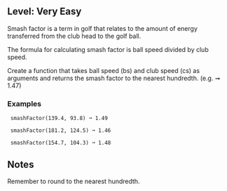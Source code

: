 ## Level: Very Easy
Smash factor is a term in golf that relates to the amount of energy transferred from the club head to the golf ball.

The formula for calculating smash factor is ball speed divided by club speed.

Create a function that takes ball speed (bs) and club speed (cs) as arguments and returns the smash factor to the nearest hundredth. (e.g. ➞ 1.47)

### Examples
```
 smashFactor(139.4, 93.8) ➞ 1.49

 smashFactor(181.2, 124.5) ➞ 1.46

 smashFactor(154.7, 104.3) ➞ 1.48
```
## Notes

Remember to round to the nearest hundredth.